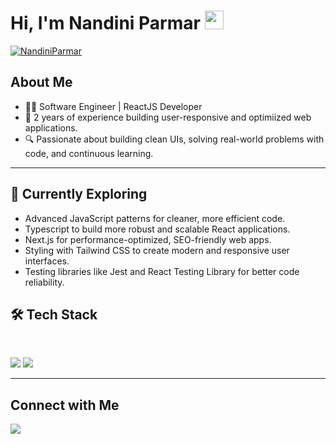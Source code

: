 <h1>
  Hi, I'm Nandini Parmar
  <img src="https://media.giphy.com/media/hvRJCLFzcasrR4ia7z/giphy.gif" width="30px"/>
</h1>

[![NandiniParmar](https://github-readme-stats.vercel.app/api/top-langs/?username=NandiniParmar&layout=compact&theme=vision-friendly-dark)](https://github.com/anuraghazra/github-readme-stats)


## About Me
<ul>
    <li>
        👩‍💻 Software Engineer | ReactJS Developer
    </li>
    <li>
        💼 2 years of experience building user-responsive and optimiized web applications.
    </li>
    <li>
        🔍 Passionate about building clean UIs, solving real-world problems with code, and continuous learning.
    </li>
</ul>


<hr>

## 🌱 Currently Exploring
<ul>
  <li>
    Advanced JavaScript patterns for cleaner, more efficient code.
  </li>
  <li>
   Typescript to build more robust and scalable React applications.
  </li>
  <li>
    Next.js for performance-optimized, SEO-friendly web apps.
  </li>
   <li>
   Styling with Tailwind CSS to create modern and responsive user interfaces.
  </li>
   <li>
    Testing libraries like Jest and React Testing Library for better code reliability.
  </li>
</ul>

## 🛠️ Tech Stack
<br>

<p>
  <img src="https://skillicons.dev/icons?i=js,react,nextjs" />
  <img src="https://skillicons.dev/icons?i=html,css,sass,tailwind,bootstrap,ts,redux,git" />
</p>

<hr>

## Connect with Me
<div>
  <a href="https://www.linkedin.com/in/nandini-parmar-a542261a8/" target="_blank">
    <img src="https://img.shields.io/badge/LinkedIn-0077B5?style=for-the-badge&logo=linkedin&logoColor=white" target="_blank" />
  </a>
</div>




